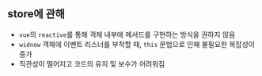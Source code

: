 ## store에 관해
- `vue`의 `reactive`를 통해 객체 내부에 메서드를 구현하는 방식을 권하지 않음
- `widnow` 객체에 이벤트 리스너를 부착할 때, `this` 문법으로 인해 불필요한 복잡성이 증가
- 직관성이 떨어지고 코드의 유지 및 보수가 어려워짐